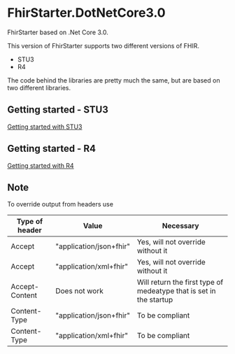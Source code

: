 # FhirStarter.DotNetCore3.0
FhirStarter based on .Net Core 3.0.

This version of FhirStarter supports two different versions of FHIR.

* STU3
* R4 

The code behind the libraries are pretty much the same, but are based on two different libraries. 

## Getting started - STU3 
[Getting started with STU3](src/docs/STU3/GettingStarted-STU3.md)


## Getting started - R4

[Getting started with R4](src/docs/R4/GettingStarted-R4.md)

## Note 

To override output from headers use

|Type of header|Value|Necessary|
|-|-|-|
|Accept|"application/json+fhir"|Yes, will not override without it|
|Accept|"application/xml+fhir"|Yes, will not override without it|
|Accept-Content|Does not work|Will return the first type of medeatype that is set in the startup|
|Content-Type|"application/json+fhir"|To be compliant|
|Content-Type|"application/xml+fhir"|To be compliant|



